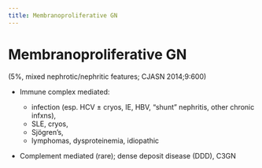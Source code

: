 ```yaml
---
title: Membranoproliferative GN
---
```


# Membranoproliferative GN

(5%, mixed nephrotic/nephritic features; CJASN 2014;9:600)

- Immune complex mediated:

  - infection (esp. HCV ± cryos, IE, HBV, “shunt” nephritis, other chronic infxns),
  - SLE, cryos,
  - Sjögren’s,
  - lymphomas, dysproteinemia, idiopathic

- Complement mediated (rare); dense deposit disease (DDD), C3GN

